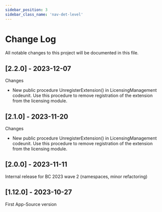 ```yaml
---
sidebar_position: 3
sidebar_class_name: 'nav-det-level'
---
```


# Change Log
All notable changes to this project will be documented in this file.
 
## [2.2.0] - 2023-12-07

Changes
- New public procedure UnregisterExtension() in LicensingManagement codeunit. Use this procedure to remove registration of the extension from the licensing module.

## [2.1.0] - 2023-11-20

Changes
- New public procedure UnregisterExtension() in LicensingManagement codeunit. Use this procedure to remove registration of the extension from the licensing module.

## [2.0.0] - 2023-11-11
  
Internal release for BC 2023 wave 2 (namespaces, minor refactoring)

## [1.12.0] - 2023-10-27
  
First App-Source version

<!--  
### Added
 
### Changed
  
- [PROJECTNAME-ZZZZ](http://tickets.projectname.com/browse/PROJECTNAME-ZZZZ)
  PATCH Drupal.org is now used for composer.
 
### Fixed
 
- [PROJECTNAME-TTTT](http://tickets.projectname.com/browse/PROJECTNAME-TTTT)
  PATCH Add logic to runsheet teaser delete to delete corresponding
  schedule cards.
-->